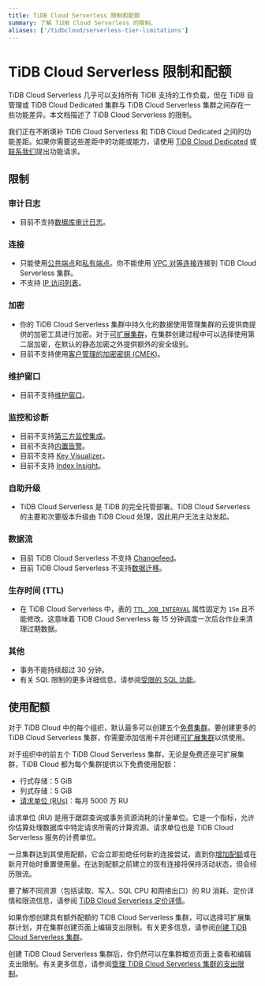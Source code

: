 ```yaml
---
title: TiDB Cloud Serverless 限制和配额
summary: 了解 TiDB Cloud Serverless 的限制。
aliases: ['/tidbcloud/serverless-tier-limitations']
---
```


# TiDB Cloud Serverless 限制和配额

<!-- markdownlint-disable MD026 -->

TiDB Cloud Serverless 几乎可以支持所有 TiDB 支持的工作负载，但在 TiDB 自管理或 TiDB Cloud Dedicated 集群与 TiDB Cloud Serverless 集群之间存在一些功能差异。本文档描述了 TiDB Cloud Serverless 的限制。

我们正在不断填补 TiDB Cloud Serverless 和 TiDB Cloud Dedicated 之间的功能差距。如果你需要这些差距中的功能或能力，请使用 [TiDB Cloud Dedicated](/tidb-cloud/select-cluster-tier.md#tidb-cloud-dedicated) 或[联系我们](https://www.pingcap.com/contact-us/?from=en)提出功能请求。

## 限制

### 审计日志

- 目前不支持[数据库审计日志](/tidb-cloud/tidb-cloud-auditing.md)。

### 连接

- 只能使用[公共端点](/tidb-cloud/connect-via-standard-connection-serverless.md)和[私有端点](/tidb-cloud/set-up-private-endpoint-connections-serverless.md)。你不能使用 [VPC 对等连接](/tidb-cloud/set-up-vpc-peering-connections.md)连接到 TiDB Cloud Serverless 集群。
- 不支持 [IP 访问列表](/tidb-cloud/configure-ip-access-list.md)。

### 加密

- 你的 TiDB Cloud Serverless 集群中持久化的数据使用管理集群的云提供商提供的加密工具进行加密。对于[可扩展集群](/tidb-cloud/select-cluster-tier.md#scalable-cluster-plan)，在集群创建过程中可以选择使用第二层加密，在默认的静态加密之外提供额外的安全级别。
- 目前不支持使用[客户管理的加密密钥 (CMEK)](/tidb-cloud/tidb-cloud-encrypt-cmek.md)。

### 维护窗口

- 目前不支持[维护窗口](/tidb-cloud/configure-maintenance-window.md)。

### 监控和诊断

- 目前不支持[第三方监控集成](/tidb-cloud/third-party-monitoring-integrations.md)。
- 目前不支持[内置告警](/tidb-cloud/monitor-built-in-alerting.md)。
- 目前不支持 [Key Visualizer](/tidb-cloud/tune-performance.md#key-visualizer)。
- 目前不支持 [Index Insight](/tidb-cloud/tune-performance.md#index-insight-beta)。

### 自助升级

- TiDB Cloud Serverless 是 TiDB 的完全托管部署。TiDB Cloud Serverless 的主要和次要版本升级由 TiDB Cloud 处理，因此用户无法主动发起。

### 数据流

- 目前 TiDB Cloud Serverless 不支持 [Changefeed](/tidb-cloud/changefeed-overview.md)。
- 目前 TiDB Cloud Serverless 不支持[数据迁移](/tidb-cloud/migrate-from-mysql-using-data-migration.md)。

### 生存时间 (TTL)

- 在 TiDB Cloud Serverless 中，表的 [`TTL_JOB_INTERVAL`](/time-to-live.md#ttl-job) 属性固定为 `15m` 且不能修改。这意味着 TiDB Cloud Serverless 每 15 分钟调度一次后台作业来清理过期数据。

### 其他

- 事务不能持续超过 30 分钟。
- 有关 SQL 限制的更多详细信息，请参阅[受限的 SQL 功能](/tidb-cloud/limited-sql-features.md)。

## 使用配额

对于 TiDB Cloud 中的每个组织，默认最多可以创建五个[免费集群](/tidb-cloud/select-cluster-tier.md#free-cluster-plan)。要创建更多的 TiDB Cloud Serverless 集群，你需要添加信用卡并创建[可扩展集群](/tidb-cloud/select-cluster-tier.md#scalable-cluster-plan)以供使用。

对于组织中的前五个 TiDB Cloud Serverless 集群，无论是免费还是可扩展集群，TiDB Cloud 都为每个集群提供以下免费使用配额：

- 行式存储：5 GiB
- 列式存储：5 GiB
- [请求单位 (RUs)](/tidb-cloud/tidb-cloud-glossary.md#request-unit)：每月 5000 万 RU

请求单位 (RU) 是用于跟踪查询或事务资源消耗的计量单位。它是一个指标，允许你估算处理数据库中特定请求所需的计算资源。请求单位也是 TiDB Cloud Serverless 服务的计费单位。

一旦集群达到其使用配额，它会立即拒绝任何新的连接尝试，直到你[增加配额](/tidb-cloud/manage-serverless-spend-limit.md#update-spending-limit)或在新月开始时重置使用量。在达到配额之前建立的现有连接将保持活动状态，但会经历限流。

要了解不同资源（包括读取、写入、SQL CPU 和网络出口）的 RU 消耗、定价详情和限流信息，请参阅 [TiDB Cloud Serverless 定价详情](https://www.pingcap.com/tidb-cloud-serverless-pricing-details)。

如果你想创建具有额外配额的 TiDB Cloud Serverless 集群，可以选择可扩展集群计划，并在集群创建页面上编辑支出限制。有关更多信息，请参阅[创建 TiDB Cloud Serverless 集群](/tidb-cloud/create-tidb-cluster-serverless.md)。

创建 TiDB Cloud Serverless 集群后，你仍然可以在集群概览页面上查看和编辑支出限制。有关更多信息，请参阅[管理 TiDB Cloud Serverless 集群的支出限制](/tidb-cloud/manage-serverless-spend-limit.md)。
